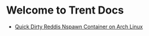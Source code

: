 # Welcome to Trent Docs  
* [Quick Dirty Reddis Nspawn Container on Arch Linux](arch_reddis_nspawn.md)

<!---
    * [Template](Template.md)
-->

